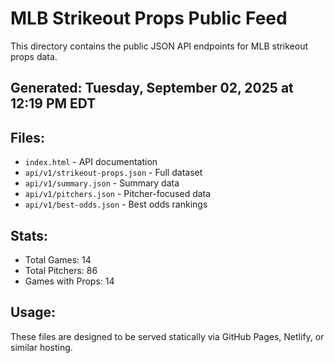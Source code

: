 # MLB Strikeout Props Public Feed

This directory contains the public JSON API endpoints for MLB strikeout props data.

## Generated: Tuesday, September 02, 2025 at 12:19 PM EDT

## Files:
- `index.html` - API documentation
- `api/v1/strikeout-props.json` - Full dataset
- `api/v1/summary.json` - Summary data
- `api/v1/pitchers.json` - Pitcher-focused data  
- `api/v1/best-odds.json` - Best odds rankings

## Stats:
- Total Games: 14
- Total Pitchers: 86
- Games with Props: 14

## Usage:
These files are designed to be served statically via GitHub Pages, Netlify, or similar hosting.
